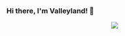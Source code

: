 ### Hi there, I'm Valleyland! 👋

<p align="center">
  <a href="https://github.com/Valleyland">
    <img src="https://github-readme-stats-eight-theta.vercel.app/api?username=Valleyland&show_icons=true&theme=algolia&include_all_commits=true&count_private=true&hide=prs,issues"/>
  </a>
</p>
